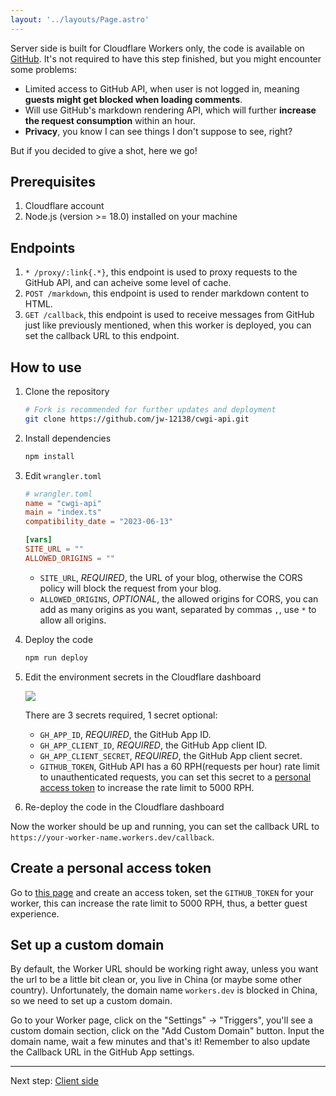 ```yaml
---
layout: '../layouts/Page.astro'
---
```


Server side is built for Cloudflare Workers only, the code is available on [GitHub](https://github.com/jw-12138/cwgi-api). It's not required to have this step finished, but you might encounter some problems:

- Limited access to GitHub API, when user is not logged in, meaning **guests might get blocked when loading comments**.
- Will use GitHub's markdown rendering API, which will further **increase the request consumption** within an hour.
- **Privacy**, you know I can see things I don't suppose to see, right?

But if you decided to give a shot, here we go!

## Prerequisites

1. Cloudflare account
2. Node.js (version >= 18.0) installed on your machine

## Endpoints

1. `* /proxy/:link{.*}`, this endpoint is used to proxy requests to the GitHub API, and can acheive some level of cache.
2. `POST /markdown`, this endpoint is used to render markdown content to HTML.
3. `GET /callback`, this endpoint is used to receive messages from GitHub just like previously mentioned, when this worker is deployed, you can set the callback URL to this endpoint.

## How to use

1. Clone the repository

   ```bash
   # Fork is recommended for further updates and deployment
   git clone https://github.com/jw-12138/cwgi-api.git
   ```

2. Install dependencies

   ```bash
   npm install
   ```

3. Edit `wrangler.toml`

    ```toml
    # wrangler.toml
    name = "cwgi-api"
    main = "index.ts"
    compatibility_date = "2023-06-13"

    [vars]
    SITE_URL = ""
    ALLOWED_ORIGINS = ""
    ```
  
    - `SITE_URL`, _REQUIRED_, the URL of your blog, otherwise the CORS policy will block the request from your blog.
    - `ALLOWED_ORIGINS`, _OPTIONAL_, the allowed origins for CORS, you can add as many origins as you want, separated by commas `,`, use `*` to allow all origins.

4. Deploy the code

   ```bash
   npm run deploy
   ```

5. Edit the environment secrets in the Cloudflare dashboard

   ![](https://blog-r2.jw1.dev/Zjequ8swKA3ZxBNI.webp)

   There are 3 secrets required, 1 secret optional:

   - `GH_APP_ID`, _REQUIRED_, the GitHub App ID.
   - `GH_APP_CLIENT_ID`, _REQUIRED_, the GitHub App client ID.
   - `GH_APP_CLIENT_SECRET`, _REQUIRED_, the GitHub App client secret.
   - `GITHUB_TOKEN`, GitHub API has a 60 RPH(requests per hour) rate limit to unauthenticated requests, you can set this secret to a [personal access token](https://github.com/settings/tokens?type=beta) to increase the rate limit to 5000 RPH.

6. Re-deploy the code in the Cloudflare dashboard

Now the worker should be up and running, you can set the callback URL to `https://your-worker-name.workers.dev/callback`.

## Create a personal access token

Go to [this page](https://github.com/settings/tokens?type=beta) and create an access token, set the `GITHUB_TOKEN` for your worker, this can increase the rate limit to 5000 RPH, thus, a better guest experience.

## Set up a custom domain

By default, the Worker URL should be working right away, unless you want the url to be a little bit clean or, you live in China (or maybe some other country). Unfortunately, the domain name `workers.dev` is blocked in China, so we need to set up a custom domain.

Go to your Worker page, click on the "Settings" -> "Triggers", you'll see a custom domain section, click on the "Add Custom Domain" button. Input the domain name, wait a few minutes and that's it! Remember to also update the Callback URL in the GitHub App settings.

---

Next step: [Client side](/client-side)
